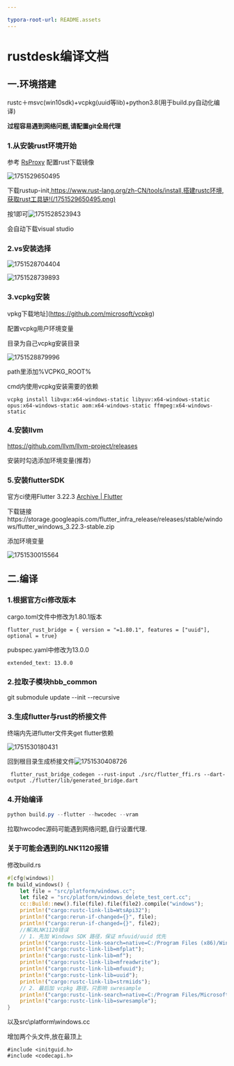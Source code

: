 ```yaml
---

typora-root-url: README.assets
---
```


# rustdesk编译文档

## 一.环境搭建

rustc＋msvc(win10sdk)+vcpkg(uuid等lib)+python3.8(用于build.py自动化编译)

**过程容易遇到网络问题,请配置git全局代理**

### 1.从安装rust环境开始

参考 [RsProxy](https://rsproxy.cn/) 配置rust下载镜像

![1751529650495](/./../README.assets/1751529650495.png)

下载rustup-init,https://www.rust-lang.org/zh-CN/tools/install,搭建rustc环境,获取rust工具链!(/1751529650495.png)

按1即可![1751528523943](/./../README.assets/1751528523943.png)

会自动下载visual studio

### 2.vs安装选择

![1751528704404](/./../README.assets/1751528704404.png)

![1751528739893](/./../README.assets/1751528739893.png)

### 3.vcpkg安装

vpkg下载地址](https://github.com/microsoft/vcpkg) 

配置vcpkg用户环境变量

目录为自己vcpkg安装目录

![1751528879996](/./../README.assets/1751528879996.png)

path里添加%VCPKG_ROOT%

cmd内使用vcpkg安装需要的依赖

```
vcpkg install libvpx:x64-windows-static libyuv:x64-windows-static opus:x64-windows-static aom:x64-windows-static ffmpeg:x64-windows-static
```



### 4.安装llvm

https://github.com/llvm/llvm-project/releases

安装时勾选添加环境变量(推荐)

### 5.安装flutterSDK

官方ci使用Flutter 3.22.3 [Archive | Flutter](https://docs.flutter.dev/install/archive) 

下载链接https://storage.googleapis.com/flutter_infra_release/releases/stable/windows/flutter_windows_3.22.3-stable.zip

添加环境变量

![1751530015564](/./../README.assets/1751530015564.png)

## 二.编译

### 1.根据官方ci修改版本

cargo.toml文件中修改为1.80.1版本

```
flutter_rust_bridge = { version = "=1.80.1", features = ["uuid"], optional = true}
```

pubspec.yaml中修改为13.0.0

```
extended_text: 13.0.0
```

### 2.拉取子模块hbb_common

 git submodule update --init --recursive 

### 3.生成flutter与rust的桥接文件

终端内先进flutter文件夹get flutter依赖

![1751530180431](/./../README.assets/1751530180431-1751531065199.png)

回到根目录生成桥接文件![1751530408726](/./../README.assets/1751530408726.png)

```
 flutter_rust_bridge_codegen --rust-input ./src/flutter_ffi.rs --dart-output ./flutter/lib/generated_bridge.dart 
```

### 4.开始编译

```powershell
python build.py --flutter --hwcodec --vram
```

拉取hwcodec源码可能遇到网络问题,自行设置代理.

### 关于可能会遇到的LNK1120报错

修改build.rs

```rust
#[cfg(windows)]
fn build_windows() {
    let file = "src/platform/windows.cc";
    let file2 = "src/platform/windows_delete_test_cert.cc";
    cc::Build::new().file(file).file(file2).compile("windows");
    println!("cargo:rustc-link-lib=WtsApi32");
    println!("cargo:rerun-if-changed={}", file);
    println!("cargo:rerun-if-changed={}", file2);
    //解决LNK1120错误
    // 1. 先加 Windows SDK 路径，保证 mfuuid/uuid 优先
    println!("cargo:rustc-link-search=native=C:/Program Files (x86)/Windows Kits/10/Lib/10.0.22621.0/um/x64");
    println!("cargo:rustc-link-lib=mfplat");
    println!("cargo:rustc-link-lib=mf");
    println!("cargo:rustc-link-lib=mfreadwrite");
    println!("cargo:rustc-link-lib=mfuuid");
    println!("cargo:rustc-link-lib=uuid");
    println!("cargo:rustc-link-lib=strmiids");
    // 2. 最后加 vcpkg 路径，只影响 swresample
    println!("cargo:rustc-link-search=native=C:/Program Files/Microsoft Visual Studio/2022/Community/VC/vcpkg/installed/x64-windows-static/lib");
    println!("cargo:rustc-link-lib=swresample");
}
```

以及src\platform\windows.cc

增加两个头文件,放在最顶上

```
#include <initguid.h>
#include <codecapi.h>
```

